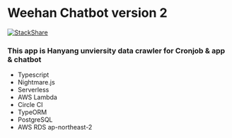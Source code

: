 # Weehan Chatbot version 2

[![StackShare](http://img.shields.io/badge/tech-stack-0690fa.svg?style=flat)](https://stackshare.io/changhoi/weehan-chatbot)

<a frameborder="0" data-theme="dark" data-layers="1,2,3,4" data-stack-embed="true" href="https://embed.stackshare.io/stacks/embed/624633aec967b8a8719978e80de03b"/></a><script async src="https://cdn1.stackshare.io/javascripts/client-code.js" charset="utf-8"></script>

### This app is Hanyang unviersity data crawler for Cronjob &amp; app &amp; chatbot

- Typescript
- Nightmare.js
- Serverless
- AWS Lambda
- Circle CI
- TypeORM
- PostgreSQL
- AWS RDS ap-northeast-2